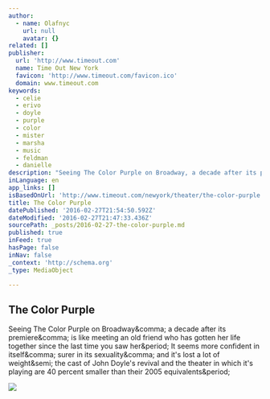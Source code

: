 ```yaml
---
author:
  - name: Olafnyc
    url: null
    avatar: {}
related: []
publisher:
  url: 'http://www.timeout.com'
  name: Time Out New York
  favicon: 'http://www.timeout.com/favicon.ico'
  domain: www.timeout.com
keywords:
  - celie
  - erivo
  - doyle
  - purple
  - color
  - mister
  - marsha
  - music
  - feldman
  - danielle
description: "Seeing The Color Purple on Broadway, a decade after its premiere, is like meeting an old friend who has gotten her life together since the last time you saw her. It seems more confident in itself, surer in its sexuality, and it's lost a lot of weight; the cast of John Doyle's revival and the theater in which it's playing are 40 percent smaller than their 2005 equivalents."
inLanguage: en
app_links: []
isBasedOnUrl: 'http://www.timeout.com/newyork/theater/the-color-purple'
title: The Color Purple
datePublished: '2016-02-27T21:54:50.592Z'
dateModified: '2016-02-27T21:47:33.436Z'
sourcePath: _posts/2016-02-27-the-color-purple.md
published: true
inFeed: true
hasPage: false
inNav: false
_context: 'http://schema.org'
_type: MediaObject

---
```

<article style=""><h1>The Color Purple</h1><p>Seeing The Color Purple on Broadway&amp;comma; a decade after its premiere&amp;comma; is like meeting an old friend who has gotten her life together since the last time you saw her&amp;period; It seems more confident in itself&amp;comma; surer in its sexuality&amp;comma; and it's lost a lot of weight&amp;semi; the cast of John Doyle's revival and the theater in which it's playing are 40 percent smaller than their 2005 equivalents&amp;period;</p><img src="https://media.timeout.com/images/102994678/image.jpg" /></article>